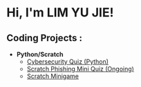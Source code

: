 <h1>Hi, I'm LIM YU JIE! 

<h2> Coding Projects :</h2>

- <b>Python/Scratch</b>
  - [Cybersecurity Quiz (Python)](https://github.com/RaineRain/Project-1-EAE-/blob/main/PYGAME.py)
  - [Scratch Phishing Mini Quiz (Ongoing)](https://scratch.mit.edu/projects/873162977/fullscreen/)
  - [Scratch Minigame](https://scratch.mit.edu/projects/709735752/fullscreen/)
  


<!--
**joshmadakor1/joshmadakor1** is a ✨ _special_ ✨ repository because its `README.md` (this file) appears on your GitHub profile.

Here are some ideas to get you started:

- 🔭 I’m currently working on ...
- 🌱 I’m currently learning ...
- 👯 I’m looking to collaborate on ...
- 🤔 I’m looking for help with ...
- 💬 Ask me about ...
- 📫 How to reach me: ...
- 😄 Pronouns: ...
- ⚡ Fun fact: ...
-->
